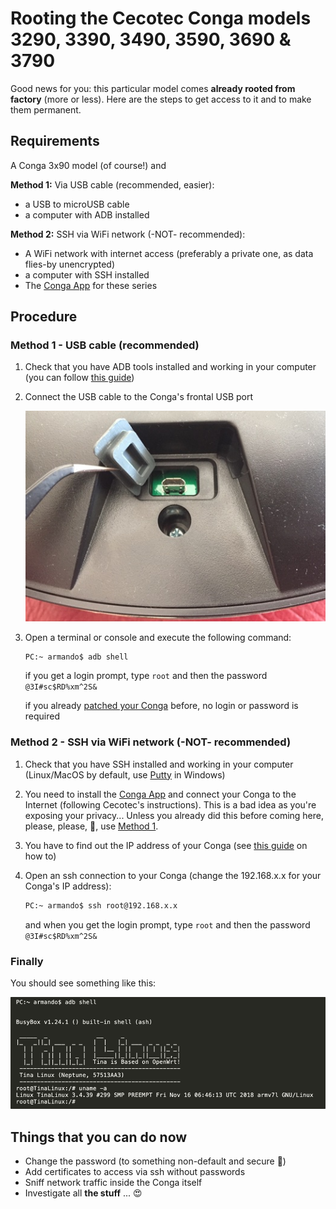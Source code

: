 # Rooting the Cecotec Conga models 3290, 3390, 3490, 3590, 3690 & 3790

Good news for you: this particular model comes **already rooted from factory** (more or less). Here are the steps to get access to it and to make them permanent.

## Requirements

A Conga 3x90 model (of course!) and

**Method 1:** Via USB cable (recommended, easier):
* a USB to microUSB cable
* a computer with ADB installed

**Method 2:** SSH via WiFi network (-NOT- recommended):
* A WiFi network with internet access (preferably a private one, as data flies-by unencrypted)
* a computer with SSH installed
* The [Conga App](https://play.google.com/store/apps/details?id=es.cecotec.s3590) for these series

## Procedure

### Method 1 - USB cable (recommended)

1. Check that you have ADB tools installed and working in your computer (you can follow [this guide](https://www.xda-developers.com/install-adb-windows-macos-linux/))

2. Connect the USB cable to the Conga's frontal USB port

	![frontal usb port](frontal-usb-port.jpg)

3. Open a terminal or console and execute the following command:

	```bash
	PC:~ armando$ adb shell
	```

	if you get a login prompt, type <code>root</code> and then the password <code>@3I#sc$RD%xm^2S&</code>

	if you already [patched your Conga](adb-without-password.md) before, no login or password is required


### Method 2 - SSH via WiFi network (-NOT- recommended)

1. Check that you have SSH installed and working in your computer (Linux/MacOS by default, use [Putty](https://www.chiark.greenend.org.uk/~sgtatham/putty/) in Windows)

2. You need to install the [Conga App](https://play.google.com/store/apps/details?id=es.cecotec.s3590) and connect your Conga to the Internet (following Cecotec's instructions). This is a bad idea as you're exposing your privacy... Unless you already did this before coming here, please, please, 🙏, use [Method 1](#method-1-usb-cable-recommended).

3. You have to find out the IP address of your Conga (see [this guide](https://techwiser.com/find-ip-address-of-any-device/) on how to)

4. Open an ssh connection to your Conga (change the 192.168.x.x for your Conga's IP address):
	```bash
	PC:~ armando$ ssh root@192.168.x.x
	```

	and when you get the login prompt, type <code>root</code> and then the password <code>@3I#sc$RD%xm^2S&</code>


### Finally
You should see something like this:

![Tina-Linux](tina-linux.png)


## Things that you can do now

* Change the password (to something non-default and secure 🙏)
* Add certificates to access via ssh without passwords
* Sniff network traffic inside the Conga itself
* Investigate all **the stuff** ... 😍
